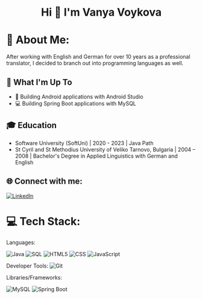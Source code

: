 <h1 align="center">Hi 👋 I'm Vanya Voykova</h1>

# 💫 About Me:

After working with English and German for over 10 years as a professional translator, I decided to branch out into programming languages as well.

## 🚀 What I'm Up To

- 🤖 Building Android applications with Android Studio
- 💻 Building Spring Boot applications with MySQL

<!-- Check out my [coding portfolio!](https://placeholder-username/app-title.app/) -->
<!-- - [Title)](url)> -->

## 🎓 Education

- Software University (SoftUni) | 2020 - 2023 | Java Path
- St Cyril and St Methodius University of Veliko Tarnovo, Bulgaria | 2004 – 2008 | Bachelor's Degree in Applied Linguistics with German and English

## 🌐 Connect with me:

[![LinkedIn](https://img.shields.io/badge/LinkedIn-%230077B5.svg?logo=linkedin&logoColor=white)](https://www.linkedin.com/in/vanya-voykova/)

# 💻 Tech Stack:

Languages:

<!-- ![Python](https://img.shields.io/badge/python-%233776AB.svg?style=for-the-badge&logo=python&logoColor=white) -->

![Java](https://img.shields.io/badge/java-%23ED8B00.svg?style=for-the-badge&logo=java&logoColor=white)
![SQL](https://img.shields.io/badge/sql-%2307405e.svg?style=for-the-badge&logo=postgresql&logoColor=white)
![HTML5](https://img.shields.io/badge/html5-%23E34F26.svg?style=for-the-badge&logo=html5&logoColor=white)
![CSS](https://img.shields.io/badge/css-%231572B6.svg?style=for-the-badge&logo=css3&logoColor=white)
![JavaScript](https://img.shields.io/badge/javascript-%23323330.svg?style=for-the-badge&logo=javascript&logoColor=%23F7DF1E)

<!-- ![C](https://img.shields.io/badge/C-00599C?style=for-the-badge&logo=c&logoColor=white) -->

Developer Tools:
![Git](https://img.shields.io/badge/git-%23F05033.svg?style=for-the-badge&logo=git&logoColor=white)

Libraries/Frameworks:

![MySQL](https://shields.io/badge/MySQL-lightgrey?logo=mysql&style=plastic&logoColor=white&labelColor=blue)
![Spring Boot](https://img.shields.io/badge/Spring_Boot-F2F4F9?style=for-the-badge&logo=spring-boot)

<!--![Azure](https://img.shields.io/badge/Microsoft_Azure-0078D4?style=for-the-badge&logo=microsoft-azure&logoColor=white)  -->
<!-- ![Docker](https://img.shields.io/badge/docker-%230db7ed.svg?style=for-the-badge&logo=docker&logoColor=white) -->
